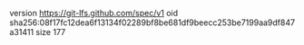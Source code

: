 version https://git-lfs.github.com/spec/v1
oid sha256:08f17fc12dea6f13134f02289bf8be681df9beecc253be7199aa9df847a31411
size 177
